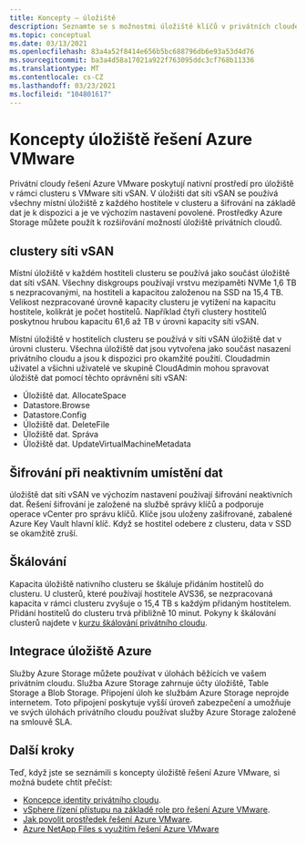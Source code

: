 ```yaml
---
title: Koncepty – úložiště
description: Seznamte se s možnostmi úložiště klíčů v privátních cloudech řešení Azure VMware.
ms.topic: conceptual
ms.date: 03/13/2021
ms.openlocfilehash: 83a4a52f8414e656b5bc688796db6e93a53d4d76
ms.sourcegitcommit: ba3a4d58a17021a922f763095ddc3cf768b11336
ms.translationtype: MT
ms.contentlocale: cs-CZ
ms.lasthandoff: 03/23/2021
ms.locfileid: "104801617"
---
```

#  <a name="azure-vmware-solution-storage-concepts"></a>Koncepty úložiště řešení Azure VMware

Privátní cloudy řešení Azure VMware poskytují nativní prostředí pro úložiště v rámci clusteru s VMware síti vSAN. V úložišti dat síti vSAN se používá všechny místní úložiště z každého hostitele v clusteru a šifrování na základě dat je k dispozici a je ve výchozím nastavení povolené. Prostředky Azure Storage můžete použít k rozšiřování možností úložiště privátních cloudů.

## <a name="vsan-clusters"></a>clustery síti vSAN

Místní úložiště v každém hostiteli clusteru se používá jako součást úložiště dat síti vSAN. Všechny diskgroups používají vrstvu mezipaměti NVMe 1,6 TB s nezpracovanými, na hostiteli a kapacitou založenou na SSD na 15,4 TB. Velikost nezpracované úrovně kapacity clusteru je vytížení na kapacitu hostitele, kolikrát je počet hostitelů. Například čtyři clustery hostitelů poskytnou hrubou kapacitu 61,6 až TB v úrovni kapacity síti vSAN.

Místní úložiště v hostitelích clusteru se používá v síti vSAN úložiště dat v úrovni clusteru. Všechna úložiště dat jsou vytvořena jako součást nasazení privátního cloudu a jsou k dispozici pro okamžité použití. Cloudadmin uživatel a všichni uživatelé ve skupině CloudAdmin mohou spravovat úložiště dat pomocí těchto oprávnění síti vSAN:

- Úložiště dat. AllocateSpace
- Datastore.Browse
- Datastore.Config
- Úložiště dat. DeleteFile
- Úložiště dat. Správa
- Úložiště dat. UpdateVirtualMachineMetadata

## <a name="data-at-rest-encryption"></a>Šifrování při neaktivním umístění dat

úložiště dat síti vSAN ve výchozím nastavení používají šifrování neaktivních dat. Řešení šifrování je založené na službě správy klíčů a podporuje operace vCenter pro správu klíčů. Klíče jsou uloženy zašifrované, zabalené Azure Key Vault hlavní klíč. Když se hostitel odebere z clusteru, data v SSD se okamžitě zruší.

## <a name="scaling"></a>Škálování

Kapacita úložiště nativního clusteru se škáluje přidáním hostitelů do clusteru. U clusterů, které používají hostitele AVS36, se nezpracovaná kapacita v rámci clusteru zvyšuje o 15,4 TB s každým přidaným hostitelem. Přidání hostitelů do clusteru trvá přibližně 10 minut.  Pokyny k škálování clusterů najdete v [kurzu škálování privátního cloudu][tutorial-scale-private-cloud].

## <a name="azure-storage-integration"></a>Integrace úložiště Azure

Služby Azure Storage můžete používat v úlohách běžících ve vašem privátním cloudu. Služba Azure Storage zahrnuje účty úložiště, Table Storage a Blob Storage. Připojení úloh ke službám Azure Storage neprojde internetem. Toto připojení poskytuje vyšší úroveň zabezpečení a umožňuje ve svých úlohách privátního cloudu používat služby Azure Storage založené na smlouvě SLA.

## <a name="next-steps"></a>Další kroky

Teď, když jste se seznámili s koncepty úložiště řešení Azure VMware, si možná budete chtít přečíst:

- [Koncepce identity privátního cloudu](concepts-identity.md).
- [vSphere řízení přístupu na základě role pro řešení Azure VMware](concepts-identity.md).
- [Jak povolit prostředek řešení Azure VMware](enable-azure-vmware-solution.md).
- [Azure NetApp Files s využitím řešení Azure VMware](netapp-files-with-azure-vmware-solution.md)

<!-- LINKS - external-->

<!-- LINKS - internal -->
[tutorial-scale-private-cloud]: ./tutorial-scale-private-cloud.md
[concepts-identity]: ./concepts-identity.md
